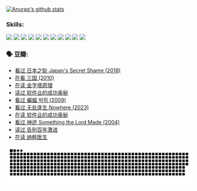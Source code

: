 
[![Anurag's github stats](https://github-readme-stats.vercel.app/api?username=w940853815)](https://github.com/anuraghazra/github-readme-stats)

### Skills:

<code><img height="32" src="https://cdn.jsdelivr.net/npm/simple-icons@v5/icons/python.svg"></code>
<code><img height="32" src="https://cdn.jsdelivr.net/npm/simple-icons@v5/icons/javascript.svg"></code>
<code><img height="32" src="https://cdn.jsdelivr.net/npm/simple-icons@v5/icons/django.svg"></code>
<code><img height="32" src="https://cdn.jsdelivr.net/npm/simple-icons@v5/icons/flask.svg"></code>
<code><img height="32" src="https://cdn.jsdelivr.net/npm/simple-icons@v5/icons/vuetify.svg"></code>
<code><img height="32" src="https://cdn.jsdelivr.net/npm/simple-icons@v5/icons/git.svg"></code>
<code><img height="32" src="https://cdn.jsdelivr.net/npm/simple-icons@v5/icons/docker.svg"></code>
<code><img height="32" src="https://cdn.jsdelivr.net/npm/simple-icons@v5/icons/postgresql.svg"></code>
<code><img height="32" src="https://cdn.jsdelivr.net/npm/simple-icons@v5/icons/elasticsearch.svg"></code>
<code><img height="32" src="https://cdn.jsdelivr.net/npm/simple-icons@v5/icons/macos.svg"></code>
<code><img height="32" src="https://cdn.jsdelivr.net/npm/simple-icons@v5/icons/linux.svg"></code>

### 🗣 豆瓣:

<!-- DOUBAN-ACTIVITIES:START -->
- [看过 日本之耻 Japan's Secret Shame‎ (2018)](https://www.douban.com/people/136069238/status/4431579101/?_i=00410508)
- [在看 三国‎ (2010)](https://www.douban.com/people/136069238/status/4430559482/?_i=00410508)
- [在读 金字塔原理](https://www.douban.com/people/136069238/status/4424812753/?_i=00410508)
- [读过 软件业的成功奥秘](https://www.douban.com/people/136069238/status/4424809958/?_i=00410508)
- [看过 蝙蝠 박쥐‎ (2009)](https://www.douban.com/people/136069238/status/4422787315/?_i=00410508)
- [看过 无处逢生 Nowhere‎ (2023)](https://www.douban.com/people/136069238/status/4416454713/?_i=00410508)
- [在读 软件业的成功奥秘](https://www.douban.com/people/136069238/status/4414815312/?_i=00410508)
- [看过 神迹 Something the Lord Made‎ (2004)](https://www.douban.com/people/136069238/status/4409691983/?_i=00410508)
- [读过 告别百年激进](https://www.douban.com/people/136069238/status/4406414036/?_i=00410508)
- [在读 纳粹医生](https://www.douban.com/people/136069238/status/4406413750/?_i=00410508)
<!-- DOUBAN-ACTIVITIES:END -->


![Snake animation](https://raw.githubusercontent.com/w940853815/w940853815/output/github-contribution-grid-snake.svg)

<!--
**w940853815/w940853815** is a ✨ _special_ ✨ repository because its `README.md` (this file) appears on your GitHub profile.

Here are some ideas to get you started:

- 🔭 I’m currently working on ...
- 🌱 I’m currently learning ...
- 👯 I’m looking to collaborate on ...
- 🤔 I’m looking for help with ...
- 💬 Ask me about ...
- 📫 How to reach me: ...
- 😄 Pronouns: ...
- ⚡ Fun fact: ...
-->
